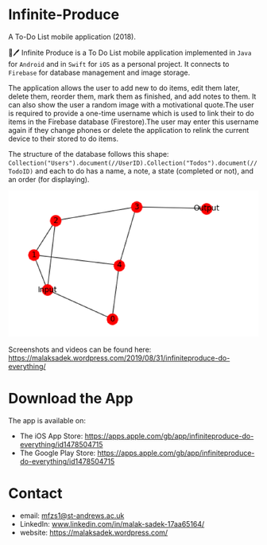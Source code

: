# Infinite-Produce
A To-Do List mobile application (2018).

📖🖊 Infinite Produce is a To Do List mobile application implemented in `Java` for `Android` and in `Swift` for `iOS` as a personal project. It connects to `Firebase` for database management and image storage.

The application allows the user to add new to do items, edit them later, delete them, reorder them, mark them as finished, and add notes to them. It can also show the user a random image with a motivational quote.The user is required to provide a one-time username which is used to link their to do items in the Firebase database (Firestore).The user may enter this username again if they change phones or delete the application to relink the current device to their stored to do items.

The structure of the database follows this shape: `Collection("Users").document(//UserID).Collection("Todos").document(//TodoID)`
and each to do has a name, a note, a state (completed or not), and an order (for displaying).

![picture alt](https://github.com/MalakSadek/StaticTimingAnalyzer/blob/master/OutputDAG.png "Output Report")

Screenshots and videos can be found here: https://malaksadek.wordpress.com/2019/08/31/infiniteproduce-do-everything/

# Download the App

The app is available on:
* The iOS App Store: https://apps.apple.com/gb/app/infiniteproduce-do-everything/id1478504715
* The Google Play Store: https://apps.apple.com/gb/app/infiniteproduce-do-everything/id1478504715

# Contact

* email: mfzs1@st-andrews.ac.uk
* LinkedIn: www.linkedin.com/in/malak-sadek-17aa65164/
* website: https://malaksadek.wordpress.com/
